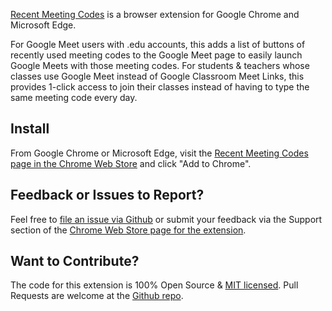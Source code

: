 [Recent Meeting Codes](https://chrome.google.com/webstore/detail/recent-meeting-codes/jblnhjdigaepgkbclpggccmhcmnpkghf) is a browser extension for Google Chrome and Microsoft Edge.

For Google Meet users with .edu accounts, this adds a list of buttons of recently used meeting codes to the Google Meet page to easily launch Google Meets with those meeting codes.
For students & teachers whose classes use Google Meet instead of Google Classroom Meet Links, this provides 1-click access to join their classes instead of having to type the same meeting code every day.

## Install

From Google Chrome or Microsoft Edge, visit the [Recent Meeting Codes page in the Chrome Web Store](https://chrome.google.com/webstore/detail/recent-meeting-codes/jblnhjdigaepgkbclpggccmhcmnpkghf) and click "Add to Chrome".

## Feedback or Issues to Report?

Feel free to [file an issue via Github](https://github.com/JohnRiv/recent-meeting-codes/issues) or submit your feedback via the Support section of the [Chrome Web Store page for the extension](https://chrome.google.com/webstore/detail/recent-meeting-codes/jblnhjdigaepgkbclpggccmhcmnpkghf).

## Want to Contribute?

The code for this extension is 100% Open Source & [MIT licensed](https://github.com/JohnRiv/recent-meeting-codes/blob/main/LICENSE).
Pull Requests are welcome at the [Github repo](https://github.com/JohnRiv/recent-meeting-codes).

